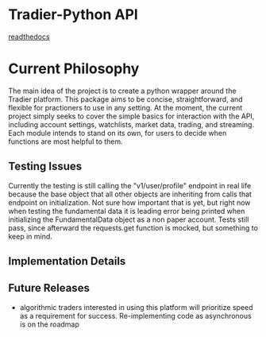 # Tradier-Python API

[readthedocs](https://pytradierdevelopment.readthedocs.io/en/latest/)


# Current Philosophy

The main idea of the project is to create a python wrapper around the Tradier platform. 
This package aims to be concise, straightforward, and flexible for practioners to use in
any setting. At the moment, the current project simply seeks to cover the simple basics for interaction with the API, including account settings, watchlists, market data, trading, and streaming. Each module intends to stand on its own, for users to decide when functions are most helpful to them. 

## Testing Issues
Currently the testing is still calling the "v1/user/profile" endpoint in real life because the base object that all other objects are inheriting from calls that endpoint on initialization. Not sure how important that is yet, but right now when testing the fundamental data it is leading error being printed when initializing the FundamentalData object as a non paper account. Tests still 
pass, since afterward the requests.get function is mocked, but something to keep in mind.

## Implementation Details

## Future Releases

* algorithmic traders interested in using this platform will prioritize speed as a requirement for success. Re-implementing code as asynchronous is on the roadmap